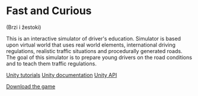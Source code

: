# Fast and Curious
(Brzi i žestoki)

This is an interactive simulator of driver's education. Simulator is based upon virtual world that uses real world elements, international driving regulations, realistic traffic situations and procedurally generated roads.
The goal of this simulator is to prepare young drivers on the road conditions and to teach them traffic regulations.

[Unity tutorials](https://unity3d.com/learn/tutorials)
[Unity documentation](http://docs.unity3d.com/Manual/index.html)
[Unity API](http://docs.unity3d.com/ScriptReference/index.html)

[Download the game](https://drive.google.com/folderview?id=0B7_EVZFDuiRTa1BrRnJfXzd1a3M&usp=sharing)
